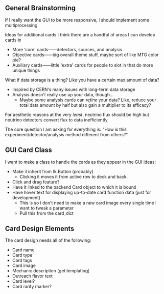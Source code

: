 ## General Brainstorming

If I really want the GUI to be more responsive, I should implement some multiprocessing

Ideas for additional cards
I think there are a handful of areas I can develop cards in
- More 'core' cards——detectors, sources, and analysis
- Objective cards——big overall theme stuff, maybe sort of like MTG color pie?
- Auxiliary cards——little 'extra' cards for people to slot in that do more unique things

What if data storage is a thing? Like you have a certain max amount of data?
- Inspired by CERN's many issues with long-term data storage
- Analysis doesn't really use up your data, though...
  - Maybe some analysis cards can _refine_ your data? Like, reduce your total data amount by half but also gain a multiplier to its efficacy?

For aesthetic reasons at the very _least_, neutrino flux should be high but neutrino detectors convert flux to data inefficiently

The core question I am asking for everything is:
"How is this experiment/detector/analysis method different from others?"


## GUI Card Class
I want to make a class to handle the cards as they appear in the GUI
Ideas:
- Make it inherit from tk.Button (probably)
  - Clicking it moves it from active row to deck and back.
- Click and drag feature?
- Have it linked to the backend Card object to which it is bound
- Have hover text for displaying up-to-date card function data (just for development)
  - This is so I don't need to make a new card image every single time I want to tweak a parameter
  - Pull this from the card_dict


## Card Design Elements

The card design needs all of the following:
- Card name
- Card type
- Card tags
- Card image
- Mechanic description (get templating)
- Outreach flavor text
- Card level?
- Card rarity marker?